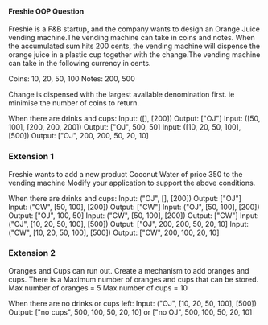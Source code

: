 #### Freshie OOP Question
Freshie is a F&B startup, and the company wants to design an Orange Juice vending machine.The vending machine can take in coins and notes. When the accumulated sum hits 200 cents, the vending machine will dispense the orange juice in a plastic cup together with the change.The vending machine can take in the following currency in cents.

Coins: 10, 20, 50, 100
Notes: 200, 500

Change is dispensed with the largest available denomination first. ie minimise the number of coins to return.

When there are drinks and cups:
Input: ([], [200])
Output: ["OJ"]
Input: ([50, 100], [200, 200, 200])
Output: ["OJ", 500, 50]
Input: ([10, 20, 50, 100], [500])
Output: ["OJ", 200, 200, 50, 20, 10]

### Extension 1
Freshie wants to add a new product Coconut Water of price 350 to the vending machine
Modify your application to support the above conditions.

When there are drinks and cups:
Input: ("OJ", [], [200])
Output: ["OJ"]
Input: ("CW", [50, 100], [200])
Output: ["CW"]
Input: ("OJ", [50, 100], [200])
Output: ["OJ", 100, 50]
Input: ("CW", [50, 100], [200])
Output: ["CW"]
Input:("OJ", [10, 20, 50, 100], [500])
Output: ["OJ", 200, 200, 50, 20, 10]
Input: ("CW", [10, 20, 50, 100], [500])
Output: ["CW", 200, 100, 20, 10]

### Extension 2
Oranges and Cups can run out.
Create a mechanism to add oranges and cups.
There is a Maximum number of oranges and cups that can be stored.
Max number of oranges = 5
Max number of cups = 10

When there are no drinks or cups left:
Input: ("OJ", [10, 20, 50, 100], [500])
Output: ["no cups", 500, 100, 50, 20, 10] or ["no OJ", 500, 100, 50, 20, 10]
